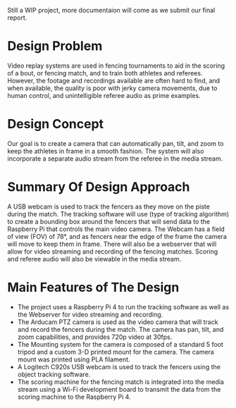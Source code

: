 Still a WIP project, more documentaion will come as we submit our final report.


# Design Problem

Video replay systems are used in fencing tournaments to aid in the scoring of a bout, or fencing match, and to train both athletes and referees. However, the footage and recordings available are often hard to find, and when available, the quality is poor with jerky camera movements, due to human control, and unintelligible referee audio as prime examples.


# Design Concept

Our goal is to create a camera that can automatically pan, tilt, and zoom to keep the athletes in frame in a smooth fashion. The system will also incorporate a separate audio stream from the referee in the media stream.


# Summary Of Design Approach

A USB webcam is used to track the fencers as they move on the piste during the match. The tracking software will use (type of tracking algorithm) to create a bounding box around the fencers that will send data to the Raspberry Pi that controls the main video camera. The Webcam has a field of view (FOV) of 78°, and as fencers near the edge of the frame the camera will move to keep them in frame. There will also be a webserver that will allow for video streaming and recording of the fencing matches. Scoring and referee audio will also be viewable in the media stream.


# Main Features of The Design

- The project uses a Raspberry Pi 4 to run the tracking software as well as the Webserver for video streaming and recording. 
- The Arducam PTZ camera is used as the video camera that will track and record the fencers during the match. The camera has pan, tilt, and zoom capabilities, and provides 720p video at 30fps.
- The Mounting system for the camera is composed of a standard 5 foot tripod and a custom 3-D printed mount for the camera. The camera mount was printed using PLA filament.
- A Logitech C920s USB webcam is used to track the fencers using the object tracking software.
- The scoring machine for the fencing match is integrated into the media stream using a Wi-Fi development board to transmit the data from the scoring machine to the Raspberry Pi 4.
